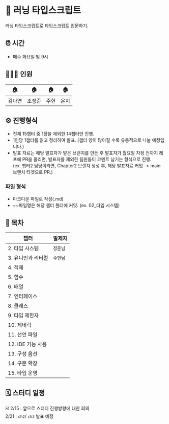# 🚀 러닝 타입스크립트

러닝 타입스크립트로 타입스크립트 입문하기.

## ⏰ 시간

- 매주 화요일 밤 9시

## 💁🏻‍♂️ 인원

| [🏠](https://github.com/Nayeon97) | 🏠     | 🏠   | 🏠   |
| --------------------------------- | ------ | ---- | ---- |
| 김나연                            | 조정준 | 주현 | 은지 |

## ⚙️ 진행형식

- 전체 15챕터 중 1장을 제외한 14챕터만 진행.
- 1인당 1챕터를 읽고 정리하여 발표. (챕터 양이 많아질 수록 유동적으로 나눌 예정입니다.)
- 발표 자료는 해당 발표자가 맡은 브랜치를 만든 후 발표자가 월요일 자정 전까지 레포에 PR을 올리면, 발표자를 제외한 팀원들이 코멘트 남기는 형식으로 진행.  
  (ex. 챕터2 담당이라면, Chapter2 브랜치 생성 후, 해당 발표자료 커밋 -> main 브랜치 타겟으로 PR.)

### 파일 형식

- 마크다운 파일로 작성(.md)
- ~~파일명은 해당 챕터 폴더에 커밋. (ex. 02\_타입 시스템)

## 🏁 목차

| 챕터               | 발제자   |
| ------------------ | -------- |
| 2. 타입 시스템     | `정준님` |
| 3. 유니언과 리터럴 | `주현님` |
| 4. 객체            |          |
| 5. 함수            |          |
| 6. 배열            |          |
| 7. 인터페이스      |          |
| 8. 클래스          |          |
| 9. 타입 제한자     |          |
| 10. 제네릭         |          |
| 11. 선언 파일      |          |
| 12. IDE 기능 사용  |          |
| 13. 구성 옵션      |          |
| 14. 구문 확장      |          |
| 15. 타입 운영      |          |

## 🗓 스터디 일정

☑️ 2/15 : 앞으로 스터디 진행방향에 대한 회의  
2/21 : `ch2`/ `ch3` 발표 예정
